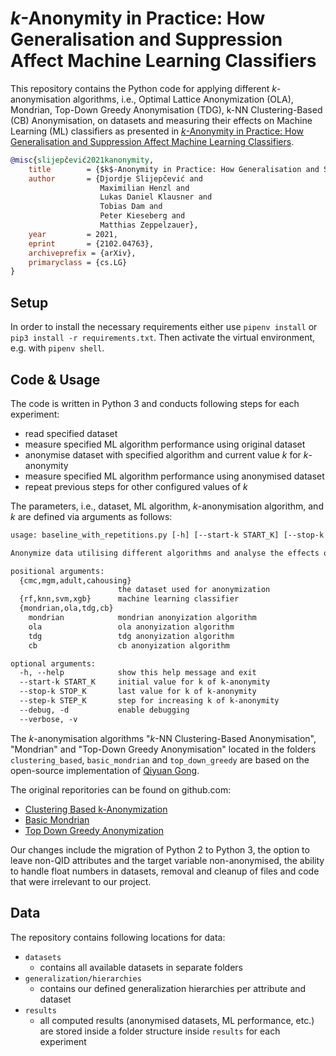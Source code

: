 # _k_-Anonymity in Practice: How Generalisation and Suppression Affect Machine Learning Classifiers

This repository contains the Python code for applying different _k_-anonymisation algorithms, i.e., Optimal Lattice Anonymization (OLA), Mondrian, Top-Down Greedy Anonymisation (TDG), k-NN Clustering-Based (CB) Anonymisation,  on datasets and measuring their effects on Machine Learning (ML) classifiers as presented in [_k_-Anonymity in Practice: How Generalisation and Suppression Affect Machine Learning Classifiers](https://arxiv.org/abs/2102.04763).

```bibtex
@misc{slijepčević2021kanonymity,
    title        = {$k$-Anonymity in Practice: How Generalisation and Suppression Affect Machine Learning Classifiers},
    author       = {Djordje Slijepčević and
                    Maximilian Henzl and
                    Lukas Daniel Klausner and
                    Tobias Dam and
                    Peter Kieseberg and
                    Matthias Zeppelzauer},
    year         = 2021,
    eprint       = {2102.04763},
    archiveprefix = {arXiv},
    primaryclass = {cs.LG}
}
```

## Setup

In order to install the necessary requirements either use `pipenv install` or `pip3 install -r requirements.txt`.
Then activate the virtual environment, e.g. with `pipenv shell`.

## Code & Usage
The code is written in Python 3 and conducts following steps for each experiment:

- read specified dataset
- measure specified ML algorithm performance using original dataset
- anonymise dataset with specified algorithm and current value _k_ for _k_-anonymity
- measure specified ML algorithm performance using anonymised dataset
- repeat previous steps for other configured values of _k_

The parameters, i.e., dataset, ML algorithm, _k_-anonymisation algorithm, and _k_ are defined via arguments as follows:

```txt
usage: baseline_with_repetitions.py [-h] [--start-k START_K] [--stop-k STOP_K] [--step-k STEP_K] [--debug] [--verbose] [{cmc,mgm,adult,cahousing}] [{rf,knn,svm,xgb}] {mondrian,ola,tdg,cb} ...

Anonymize data utilising different algorithms and analyse the effects of the anonymization on the data

positional arguments:
  {cmc,mgm,adult,cahousing}
                        the dataset used for anonymization
  {rf,knn,svm,xgb}      machine learning classifier
  {mondrian,ola,tdg,cb}
    mondrian            mondrian anonyization algorithm
    ola                 ola anonyization algorithm
    tdg                 tdg anonyization algorithm
    cb                  cb anonyization algorithm

optional arguments:
  -h, --help            show this help message and exit
  --start-k START_K     initial value for k of k-anonymity
  --stop-k STOP_K       last value for k of k-anonymity
  --step-k STEP_K       step for increasing k of k-anonymity
  --debug, -d           enable debugging
  --verbose, -v
```

The _k_-anonymisation algorithms "_k_-NN Clustering-Based Anonymisation", "Mondrian" and "Top-Down Greedy Anonymisation" located in the folders `clustering_based`, `basic_mondrian` and `top_down_greedy` are based on the open-source implementation of [Qiyuan Gong](mailto:qiyuangong@gmail.com).

The original reporitories can be found on github.com:

- [Clustering Based k-Anonymization](https://github.com/qiyuangong/Clustering_based_K_Anon)
- [Basic Mondrian](https://github.com/qiyuangong/Basic_Mondrian)
- [Top Down Greedy Anonymization](https://github.com/qiyuangong/Top_Down_Greedy_Anonymization)

Our changes include the migration of Python 2 to Python 3, the option to leave non-QID attributes and the target variable non-anonymised, the ability to handle float numbers in datasets, removal and cleanup of files and code that were irrelevant to our project.

## Data
The repository contains following locations for data:

- `datasets`
  - contains all available datasets in separate folders
- `generalization/hierarchies`
  - contains our defined generalization hierarchies per attribute and dataset
- `results`
  - all computed results (anonymised datasets, ML performance, etc.) are stored inside a folder structure inside `results` for each experiment
